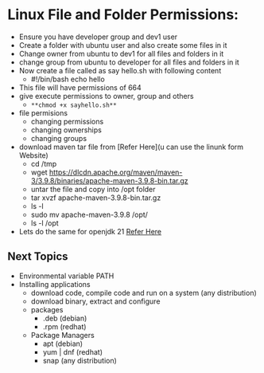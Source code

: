 # Linux File and Folder Permissions:
  - Ensure you have developer group and dev1 user
  - Create a folder with ubuntu user and also create some files in it
  - Change owner from ubuntu to dev1 for all files and folders in it
  - change group from ubuntu to developer for all files and folders in it
  - Now create a file called as say hello.sh with following content
      - #!/bin/bash
echo hello
  - This file will have permissions of 664
  - give execute permissions to owner, group and others
      - `**chmod +x sayhello.sh**`
  - file permisions
     - changing permissions
     - changing ownerships
     - changing groups
 - download maven tar file from [Refer Here](u can use the linunk form Website)
     - cd /tmp
     - wget https://dlcdn.apache.org/maven/maven-3/3.9.8/binaries/apache-maven-3.9.8-bin.tar.gz
     - untar the file and copy into /opt folder
     - tar xvzf apache-maven-3.9.8-bin.tar.gz
     - ls -l
     - sudo mv apache-maven-3.9.8 /opt/
     - ls -l /opt
 - Lets do the same for openjdk 21 [Refer Here](https://jdk.java.net/archive/)

## Next Topics

 - Environmental variable PATH
 - Installing applications
    - download code, compile code and run on a system (any distribution)
    - download binary, extract and configure
    - packages
      - .deb (debian)
      - .rpm (redhat)
   - Package Managers
      - apt (debian)
      - yum | dnf (redhat)
      - snap (any distribution)